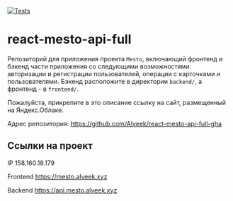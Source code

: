 [![Tests](https://github.com/Alveek/react-mesto-api-full-gha/actions/workflows/tests.yml/badge.svg)](https://github.com/Alveek/react-mesto-api-full-gha/actions/workflows/tests.yml)

# react-mesto-api-full

Репозиторий для приложения проекта `Mesto`, включающий фронтенд и бэкенд части приложения со следующими возможностями: авторизации и регистрации пользователей, операции с карточками и пользователями. Бэкенд расположите в директории `backend/`, а фронтенд - в `frontend/`.

Пожалуйста, прикрепите в это описание ссылку на сайт, размещенный на Яндекс.Облаке.

Адрес репозитория: https://github.com/Alveek/react-mesto-api-full-gha

## Ссылки на проект

IP 158.160.18.179

Frontend https://mesto.alveek.xyz

Backend https://api.mesto.alveek.xyz
